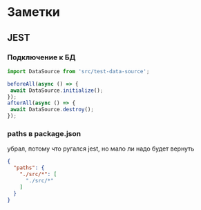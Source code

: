 # Заметки

## JEST 

### Подключение к БД

```ts
import DataSource from 'src/test-data-source';

beforeAll(async () => {
 await DataSource.initialize();
});
afterAll(async () => {
 await DataSource.destroy();
});
```
### paths в package.json
убрал, потому что ругался jest, но мало ли надо будет вернуть
```json
{
  "paths": {
    "./src/*": [
      "./src/*"
    ]
  }
}
```